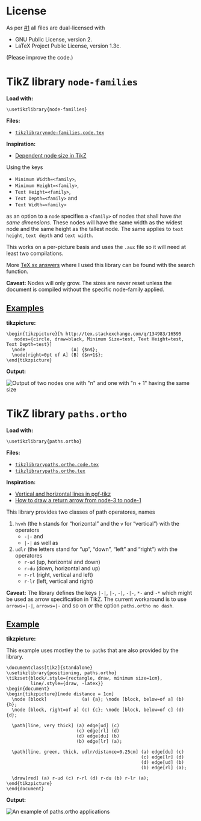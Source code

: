 # License

As per [#1](https://github.com/Qrrbrbirlbel/pgf/issues/1) all files are dual-licensed with

* GNU Public License, version 2.
* LaTeX Project Public License, version 1.3c.

(Please improve the code.)

# TikZ library `node-families`

**Load with:**

    \usetikzlibrary{node-families}

**Files:**

* [`tikzlibrarynode-families.code.tex`][1]

**Inspiration:**
* [Dependent node size in TikZ][2]

Using the keys

   * `Minimum Width=<family>`,
   * `Minimum Height=<family>`,
   * `Text Height=<family>`,
   * `Text Depth=<family>` and
   * `Text Width=<family>`

as an option to a `node` specifies a `<family>` of nodes that shall have *the same dimensions*.
These nodes will have the same width as the widest node and the same height as the tallest node.
The same applies to `text height`, `text depth` and `text width`.

This works on a per-picture basis and uses the `.aux` file so it will need at least two compilations.

More [TeX.sx answers][91] where I used this library can be found with the search function.

**Caveat:** Nodes will only grow. The sizes are never reset unless the document is compiled without the specific node-family applied.

## [Examples][91]
**tikzpicture:**

    \begin{tikzpicture}[% http://tex.stackexchange.com/q/134983/16595
       nodes={circle, draw=black, Minimum Size=test, Text Height=test, Text Depth=test}]
      \node                 (A) {$n$};
      \node[right=0pt of A] (B) {$n+1$};
    \end{tikzpicture}

**Output:**

![Output of two nodes one with "n" and one with "n + 1" having the same size][3]


# TikZ library `paths.ortho`
**Load with:**

    \usetikzlibrary{paths.ortho}
   
**Files:**
* [`tikzlibrarypaths.ortho.code.tex`][4]
* [`tikzlibrarypaths.ortho.tex`][5]

**Inspiration:**
* [Vertical and horizontal lines in pgf-tikz][6]
* [How to draw a return arrow from node-3 to node-1][7]

This library provides two classes of path operatores, names

1. `hvvh` (the `h` stands for “horizontal” and the `v` for “vertical”) with the operators
    * `-|-` and 
    * `|-|` as well as
2. `udlr` (the letters stand for “up”, “down”, “left” and “right”) with the operatores
    * `r-ud` (up, horizontal and down)
    * `r-du` (down, horizontal and up)
    * `r-rl` (right, vertical and left)
    * `r-lr` (left, vertical and right)

**Caveat:** The library defines the keys `|-|`, `|-`, `-|`, `-|-`, `*-` and `-*` which might be used as arrow specification in TikZ.
The current workaround is to use `arrows=|-|`, `arrows=|-` and so on *or* the option `paths.ortho no dash`.

## [Example][92]
**tikzpicture:**

This example uses mostley the `to path`s that are also provided by the library.

    \documentclass[tikz]{standalone}
    \usetikzlibrary{positioning, paths.ortho}
    \tikzset{block/.style={rectangle, draw, minimum size=1cm},
             line/.style={draw, -latex}}
    \begin{document}
    \begin{tikzpicture}[node distance = 1cm]
      \node [block]             (a) {a}; \node [block, below=of a] (b) {b};
      \node [block, right=of a] (c) {c}; \node [block, below=of c] (d) {d};

      \path[line, very thick] (a) edge[ud] (c)
                              (c) edge[rl] (d)
                              (d) edge[du] (b)
                              (b) edge[lr] (a);

      \path[line, green, thick, udlr/distance=0.25cm] (a) edge[du] (c) 
                                                      (c) edge[lr] (d)
                                                      (d) edge[ud] (b)
                                                      (b) edge[rl] (a);

      \draw[red] (a) r-ud (c) r-rl (d) r-du (b) r-lr (a);
    \end{tikzpicture}
    \end{document}

**Output:**

![An example of paths.ortho applications][8]

[1]: tikzlibrarynode-families.code.tex
[2]: http://tex.stackexchange.com/q/107227/16595
[3]: https://i.stack.imgur.com/9fb2y.png
[4]: tikzlibrarypaths.ortho.code.tex
[5]: tikzlibrarypaths.ortho.tex
[6]: https://tex.stackexchange.com/q/45347/16595
[7]: https://tex.stackexchange.com/q/102385/16595
[8]: https://i.stack.imgur.com/kPV0p.png

[91]: https://tex.stackexchange.com/search?q=user%3A16595+node-families
[92]: https://tex.stackexchange.com/search?q=user%3A16595+paths.ortho
